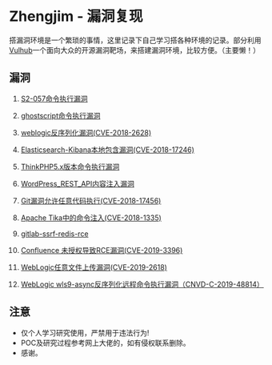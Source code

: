 ﻿# Zhengjim - 漏洞复现

搭漏洞环境是一个繁琐的事情，这里记录下自己学习搭各种环境的记录。部分利用[Vulhub](https://github.com/vulhub/vulhub)一个面向大众的开源漏洞靶场，来搭建漏洞环境，比较方便。（主要懒！）

## 漏洞

 1. [S2-057命令执行漏洞](https://github.com/zhengjim/loophole/tree/master/S2-057)
     
 2. [ghostscript命令执行漏洞](https://github.com/zhengjim/loophole/tree/master/ghostscript)

 3. [weblogic反序列化漏洞(CVE-2018-2628)](https://github.com/zhengjim/loophole/tree/master/CVE-2018-2628)
 
 4. [Elasticsearch-Kibana本地包含漏洞(CVE-2018-17246)](https://github.com/zhengjim/loophole/tree/master/CVE-2018-17246)

 5. [ThinkPHP5.x版本命令执行漏洞](https://github.com/zhengjim/loophole/tree/master/thinkphp5)
 
 6. [WordPress_REST_API内容注入漏洞](https://github.com/zhengjim/loophole/tree/master/WordPress_REST_API%E5%86%85%E5%AE%B9%E6%B3%A8%E5%85%A5%E6%BC%8F%E6%B4%9E)
 
 7. [Git漏洞允许任意代码执行(CVE-2018-17456)](https://github.com/zhengjim/loophole/tree/master/CVE-2018-17456)
 
 8. [Apache Tika中的命令注入(CVE-2018-1335)](https://github.com/zhengjim/loophole/tree/master/CVE-2018-1335)
 
 9. [gitlab-ssrf-redis-rce](https://github.com/zhengjim/loophole/tree/master/gitlab-ssrf-redis-rce)
 
 10. [Confluence 未授权导致RCE漏洞(CVE-2019-3396)](https://github.com/zhengjim/loophole/tree/master/CVE-2019-3396)
 
 11. [WebLogic任意文件上传漏洞(CVE-2019-2618)](https://github.com/zhengjim/loophole/tree/master/CVE-2019-2618)
 
 12. [WebLogic wls9-async反序列化远程命令执行漏洞（CNVD-C-2019-48814）](https://github.com/zhengjim/loophole/tree/master/CNVD-C-2019-48814)

## 注意

- 仅个人学习研究使用，严禁用于违法行为!
- POC及研究过程参考网上大佬的，如有侵权联系删除。
- 感谢。


